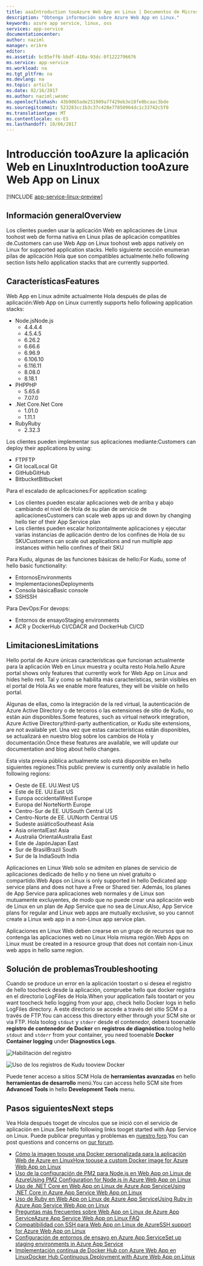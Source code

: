 ```yaml
---
title: aaaIntroduction tooAzure Web App en Linux | Documentos de Microsoft
description: "Obtenga información sobre Azure Web App en Linux."
keywords: azure app service, linux, oss
services: app-service
documentationcenter: 
author: naziml
manager: erikre
editor: 
ms.assetid: bc85eff6-bbdf-410a-93dc-0f1222796676
ms.service: app-service
ms.workload: na
ms.tgt_pltfrm: na
ms.devlang: na
ms.topic: article
ms.date: 02/16/2017
ms.author: naziml;wesmc
ms.openlocfilehash: 43b9865ade251909a77429eb3e18fe0bcaac3bde
ms.sourcegitcommit: 523283cc1b3c37c428e77850964dc1c33742c5f0
ms.translationtype: MT
ms.contentlocale: es-ES
ms.lasthandoff: 10/06/2017
---
```

# <a name="introduction-tooazure-web-app-on-linux"></a><span data-ttu-id="fc37d-104">Introducción tooAzure la aplicación Web en Linux</span><span class="sxs-lookup"><span data-stu-id="fc37d-104">Introduction tooAzure Web App on Linux</span></span>

[!INCLUDE [app-service-linux-preview](../../includes/app-service-linux-preview.md)]

## <a name="overview"></a><span data-ttu-id="fc37d-105">Información general</span><span class="sxs-lookup"><span data-stu-id="fc37d-105">Overview</span></span>
<span data-ttu-id="fc37d-106">Los clientes pueden usar la aplicación Web en aplicaciones de Linux toohost web de forma nativa en Linux pilas de aplicación compatibles de.</span><span class="sxs-lookup"><span data-stu-id="fc37d-106">Customers can use Web App on Linux toohost web apps natively on Linux for supported application stacks.</span></span> <span data-ttu-id="fc37d-107">Hello siguiente sección enumeran pilas de aplicación Hola que son compatibles actualmente.</span><span class="sxs-lookup"><span data-stu-id="fc37d-107">hello following section lists hello application stacks that are currently supported.</span></span> 

## <a name="features"></a><span data-ttu-id="fc37d-108">Características</span><span class="sxs-lookup"><span data-stu-id="fc37d-108">Features</span></span>
<span data-ttu-id="fc37d-109">Web App en Linux admite actualmente Hola después de pilas de aplicación:</span><span class="sxs-lookup"><span data-stu-id="fc37d-109">Web App on Linux currently supports hello following application stacks:</span></span>

* <span data-ttu-id="fc37d-110">Node.js</span><span class="sxs-lookup"><span data-stu-id="fc37d-110">Node.js</span></span>
    * <span data-ttu-id="fc37d-111">4.4.</span><span class="sxs-lookup"><span data-stu-id="fc37d-111">4.4</span></span>
    * <span data-ttu-id="fc37d-112">4.5.</span><span class="sxs-lookup"><span data-stu-id="fc37d-112">4.5</span></span>
    * <span data-ttu-id="fc37d-113">6.2</span><span class="sxs-lookup"><span data-stu-id="fc37d-113">6.2</span></span>
    * <span data-ttu-id="fc37d-114">6.6</span><span class="sxs-lookup"><span data-stu-id="fc37d-114">6.6</span></span>
    * <span data-ttu-id="fc37d-115">6.9</span><span class="sxs-lookup"><span data-stu-id="fc37d-115">6.9</span></span>
    * <span data-ttu-id="fc37d-116">6.10</span><span class="sxs-lookup"><span data-stu-id="fc37d-116">6.10</span></span>
    * <span data-ttu-id="fc37d-117">6.11</span><span class="sxs-lookup"><span data-stu-id="fc37d-117">6.11</span></span>
    * <span data-ttu-id="fc37d-118">8.0</span><span class="sxs-lookup"><span data-stu-id="fc37d-118">8.0</span></span>
    * <span data-ttu-id="fc37d-119">8.1</span><span class="sxs-lookup"><span data-stu-id="fc37d-119">8.1</span></span>
* <span data-ttu-id="fc37d-120">PHP</span><span class="sxs-lookup"><span data-stu-id="fc37d-120">PHP</span></span>
    * <span data-ttu-id="fc37d-121">5.6</span><span class="sxs-lookup"><span data-stu-id="fc37d-121">5.6</span></span>
    * <span data-ttu-id="fc37d-122">7.0</span><span class="sxs-lookup"><span data-stu-id="fc37d-122">7.0</span></span>
* <span data-ttu-id="fc37d-123">.Net Core</span><span class="sxs-lookup"><span data-stu-id="fc37d-123">.Net Core</span></span>
    * <span data-ttu-id="fc37d-124">1.0</span><span class="sxs-lookup"><span data-stu-id="fc37d-124">1.0</span></span>
    * <span data-ttu-id="fc37d-125">1.1</span><span class="sxs-lookup"><span data-stu-id="fc37d-125">1.1</span></span>
* <span data-ttu-id="fc37d-126">Ruby</span><span class="sxs-lookup"><span data-stu-id="fc37d-126">Ruby</span></span>
    * <span data-ttu-id="fc37d-127">2.3</span><span class="sxs-lookup"><span data-stu-id="fc37d-127">2.3</span></span>

<span data-ttu-id="fc37d-128">Los clientes pueden implementar sus aplicaciones mediante:</span><span class="sxs-lookup"><span data-stu-id="fc37d-128">Customers can deploy their applications by using:</span></span>

* <span data-ttu-id="fc37d-129">FTP</span><span class="sxs-lookup"><span data-stu-id="fc37d-129">FTP</span></span>
* <span data-ttu-id="fc37d-130">Git local</span><span class="sxs-lookup"><span data-stu-id="fc37d-130">Local Git</span></span>
* <span data-ttu-id="fc37d-131">GitHub</span><span class="sxs-lookup"><span data-stu-id="fc37d-131">GitHub</span></span>
* <span data-ttu-id="fc37d-132">Bitbucket</span><span class="sxs-lookup"><span data-stu-id="fc37d-132">Bitbucket</span></span>

<span data-ttu-id="fc37d-133">Para el escalado de aplicaciones:</span><span class="sxs-lookup"><span data-stu-id="fc37d-133">For application scaling:</span></span>

* <span data-ttu-id="fc37d-134">Los clientes pueden escalar aplicaciones web de arriba y abajo cambiando el nivel de Hola de su plan de servicio de aplicaciones</span><span class="sxs-lookup"><span data-stu-id="fc37d-134">Customers can scale web apps up and down by changing hello tier of their App Service plan</span></span>
* <span data-ttu-id="fc37d-135">Los clientes pueden escalar horizontalmente aplicaciones y ejecutar varias instancias de aplicación dentro de los confines de Hola de su SKU</span><span class="sxs-lookup"><span data-stu-id="fc37d-135">Customers can scale out applications and run multiple app instances within hello confines of their SKU</span></span>

<span data-ttu-id="fc37d-136">Para Kudu, algunas de las funciones básicas de hello:</span><span class="sxs-lookup"><span data-stu-id="fc37d-136">For Kudu, some of hello basic functionality:</span></span>

* <span data-ttu-id="fc37d-137">Entornos</span><span class="sxs-lookup"><span data-stu-id="fc37d-137">Environments</span></span>
* <span data-ttu-id="fc37d-138">Implementaciones</span><span class="sxs-lookup"><span data-stu-id="fc37d-138">Deployments</span></span>
* <span data-ttu-id="fc37d-139">Consola básica</span><span class="sxs-lookup"><span data-stu-id="fc37d-139">Basic console</span></span>
* <span data-ttu-id="fc37d-140">SSH</span><span class="sxs-lookup"><span data-stu-id="fc37d-140">SSH</span></span>

<span data-ttu-id="fc37d-141">Para DevOps:</span><span class="sxs-lookup"><span data-stu-id="fc37d-141">For devops:</span></span>

* <span data-ttu-id="fc37d-142">Entornos de ensayo</span><span class="sxs-lookup"><span data-stu-id="fc37d-142">Staging environments</span></span>
* <span data-ttu-id="fc37d-143">ACR y DockerHub CI/CD</span><span class="sxs-lookup"><span data-stu-id="fc37d-143">ACR and DockerHub CI/CD</span></span>

## <a name="limitations"></a><span data-ttu-id="fc37d-144">Limitaciones</span><span class="sxs-lookup"><span data-stu-id="fc37d-144">Limitations</span></span>
<span data-ttu-id="fc37d-145">Hello portal de Azure únicas características que funcionan actualmente para la aplicación Web en Linux muestra y oculta resto Hola.</span><span class="sxs-lookup"><span data-stu-id="fc37d-145">hello Azure portal shows only features that currently work for Web App on Linux and hides hello rest.</span></span> <span data-ttu-id="fc37d-146">Tal y como se habilita más características, serán visibles en el portal de Hola.</span><span class="sxs-lookup"><span data-stu-id="fc37d-146">As we enable more features, they will be visible on hello portal.</span></span>

<span data-ttu-id="fc37d-147">Algunas de ellas, como la integración de la red virtual, la autenticación de Azure Active Directory o de terceros o las extensiones de sitio de Kudu, no están aún disponibles.</span><span class="sxs-lookup"><span data-stu-id="fc37d-147">Some features, such as virtual network integration, Azure Active Directory/third-party authentication, or Kudu site extensions, are not available yet.</span></span> <span data-ttu-id="fc37d-148">Una vez que estas características están disponibles, se actualizará en nuestro blog sobre los cambios de Hola y documentación.</span><span class="sxs-lookup"><span data-stu-id="fc37d-148">Once these features are available, we will update our documentation and blog about hello changes.</span></span>

<span data-ttu-id="fc37d-149">Esta vista previa pública actualmente solo está disponible en hello siguientes regiones:</span><span class="sxs-lookup"><span data-stu-id="fc37d-149">This public preview is currently only available in hello following regions:</span></span>

* <span data-ttu-id="fc37d-150">Oeste de EE. UU.</span><span class="sxs-lookup"><span data-stu-id="fc37d-150">West US</span></span>
* <span data-ttu-id="fc37d-151">Este de EE. UU.</span><span class="sxs-lookup"><span data-stu-id="fc37d-151">East US</span></span>
* <span data-ttu-id="fc37d-152">Europa occidental</span><span class="sxs-lookup"><span data-stu-id="fc37d-152">West Europe</span></span>
* <span data-ttu-id="fc37d-153">Europa del Norte</span><span class="sxs-lookup"><span data-stu-id="fc37d-153">North Europe</span></span>
* <span data-ttu-id="fc37d-154">Centro-Sur de EE. UU</span><span class="sxs-lookup"><span data-stu-id="fc37d-154">South Central US</span></span>
* <span data-ttu-id="fc37d-155">Centro-Norte de EE. UU</span><span class="sxs-lookup"><span data-stu-id="fc37d-155">North Central US</span></span>
* <span data-ttu-id="fc37d-156">Sudeste asiático</span><span class="sxs-lookup"><span data-stu-id="fc37d-156">Southeast Asia</span></span>
* <span data-ttu-id="fc37d-157">Asia oriental</span><span class="sxs-lookup"><span data-stu-id="fc37d-157">East Asia</span></span>
* <span data-ttu-id="fc37d-158">Australia Oriental</span><span class="sxs-lookup"><span data-stu-id="fc37d-158">Australia East</span></span>
* <span data-ttu-id="fc37d-159">Este de Japón</span><span class="sxs-lookup"><span data-stu-id="fc37d-159">Japan East</span></span>
* <span data-ttu-id="fc37d-160">Sur de Brasil</span><span class="sxs-lookup"><span data-stu-id="fc37d-160">Brazil South</span></span>
* <span data-ttu-id="fc37d-161">Sur de la India</span><span class="sxs-lookup"><span data-stu-id="fc37d-161">South India</span></span>

<span data-ttu-id="fc37d-162">Aplicaciones en Linux Web solo se admiten en planes de servicio de aplicaciones dedicado de hello y no tiene un nivel gratuito o compartido.</span><span class="sxs-lookup"><span data-stu-id="fc37d-162">Web Apps on Linux is only supported in hello Dedicated app service plans and does not have a Free or Shared tier.</span></span> <span data-ttu-id="fc37d-163">Además, los planes de App Service para aplicaciones web normales y de Linux son mutuamente excluyentes, de modo que no puede crear una aplicación web de Linux en un plan de App Service que no sea de Linux.</span><span class="sxs-lookup"><span data-stu-id="fc37d-163">Also, App Service plans for regular and Linux web apps are mutually exclusive, so you cannot create a Linux web app in a non-Linux app service plan.</span></span>

<span data-ttu-id="fc37d-164">Aplicaciones en Linux Web deben crearse en un grupo de recursos que no contenga las aplicaciones web no Linux Hola misma región.</span><span class="sxs-lookup"><span data-stu-id="fc37d-164">Web Apps on Linux must be created in a resource group that does not contain non-Linux web apps in hello same region.</span></span>

## <a name="troubleshooting"></a><span data-ttu-id="fc37d-165">Solución de problemas</span><span class="sxs-lookup"><span data-stu-id="fc37d-165">Troubleshooting</span></span> ##

<span data-ttu-id="fc37d-166">Cuando se produce un error en la aplicación toostart o si desea el registro de hello toocheck desde la aplicación, compruebe hello que docker registra en el directorio LogFiles de Hola.</span><span class="sxs-lookup"><span data-stu-id="fc37d-166">When your application fails toostart or you want toocheck hello logging from your app, check hello Docker logs in hello LogFiles directory.</span></span> <span data-ttu-id="fc37d-167">A este directorio se accede a través del sitio SCM o a través de FTP.</span><span class="sxs-lookup"><span data-stu-id="fc37d-167">You can access this directory either through your SCM site or via FTP.</span></span>
<span data-ttu-id="fc37d-168">Hola toolog `stdout` y `stderr` desde el contenedor, deberá tooenable **registro de contenedor de Docker** en **registros de diagnóstico**.</span><span class="sxs-lookup"><span data-stu-id="fc37d-168">toolog hello `stdout` and `stderr` from your container, you need tooenable **Docker Container logging** under **Diagnostics Logs**.</span></span>

![Habilitación del registro][2]

![Uso de los registros de Kudu tooview Docker][1]

<span data-ttu-id="fc37d-171">Puede tener acceso a sitios SCM Hola de **herramientas avanzadas** en hello **herramientas de desarrollo** menú.</span><span class="sxs-lookup"><span data-stu-id="fc37d-171">You can access hello SCM site from **Advanced Tools** in hello **Development Tools** menu.</span></span>

## <a name="next-steps"></a><span data-ttu-id="fc37d-172">Pasos siguientes</span><span class="sxs-lookup"><span data-stu-id="fc37d-172">Next steps</span></span>
<span data-ttu-id="fc37d-173">Vea Hola después tooget de vínculos que se inició con el servicio de aplicación en Linux.</span><span class="sxs-lookup"><span data-stu-id="fc37d-173">See hello following links tooget started with App Service on Linux.</span></span> <span data-ttu-id="fc37d-174">Puede publicar preguntas y problemas en [nuestro foro](https://social.msdn.microsoft.com/forums/azure/home?forum=windowsazurewebsitespreview).</span><span class="sxs-lookup"><span data-stu-id="fc37d-174">You can post questions and concerns on [our forum](https://social.msdn.microsoft.com/forums/azure/home?forum=windowsazurewebsitespreview).</span></span>

* [<span data-ttu-id="fc37d-175">Cómo la imagen toouse una Docker personalizada para la aplicación Web de Azure en Linux</span><span class="sxs-lookup"><span data-stu-id="fc37d-175">How toouse a custom Docker image for Azure Web App on Linux</span></span>](app-service-linux-using-custom-docker-image.md)
* [<span data-ttu-id="fc37d-176">Uso de la configuración de PM2 para Node.js en Web App on Linux de Azure</span><span class="sxs-lookup"><span data-stu-id="fc37d-176">Using PM2 Configuration for Node.js in Azure Web App on Linux</span></span>](app-service-linux-using-nodejs-pm2.md)
* [<span data-ttu-id="fc37d-177">Uso de .NET Core en Web App on Linux de Azure App Service</span><span class="sxs-lookup"><span data-stu-id="fc37d-177">Using .NET Core in Azure App Service Web App on Linux</span></span>](app-service-linux-using-dotnetcore.md)
* [<span data-ttu-id="fc37d-178">Uso de Ruby en Web App on Linux de Azure App Service</span><span class="sxs-lookup"><span data-stu-id="fc37d-178">Using Ruby in Azure App Service Web App on Linux</span></span>](app-service-linux-ruby-get-started.md)
* [<span data-ttu-id="fc37d-179">Preguntas más frecuentes sobre Web App on Linux de Azure App Service</span><span class="sxs-lookup"><span data-stu-id="fc37d-179">Azure App Service Web App on Linux FAQ</span></span>](app-service-linux-faq.md)
* [<span data-ttu-id="fc37d-180">Compatibilidad con SSH para Web App on Linux de Azure</span><span class="sxs-lookup"><span data-stu-id="fc37d-180">SSH support for Azure Web App on Linux</span></span>](./app-service-linux-ssh-support.md)
* [<span data-ttu-id="fc37d-181">Configuración de entornos de ensayo en Azure App Service</span><span class="sxs-lookup"><span data-stu-id="fc37d-181">Set up staging environments in Azure App Service</span></span>](./web-sites-staged-publishing.md)
* [<span data-ttu-id="fc37d-182">Implementación continua de Docker Hub con Azure Web App en Linux</span><span class="sxs-lookup"><span data-stu-id="fc37d-182">Docker Hub Continuous Deployment with Azure Web App on Linux</span></span>](./app-service-linux-ci-cd.md)

<!--Image references-->
[1]: ./media/app-service-linux-intro/kudu-docker-logs.png
[2]: ./media/app-service-linux-intro/logging.png